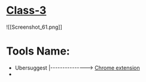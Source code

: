 #  [Class-3](https://www.youtube.com/watch?v=wLWRMzZYnwU&list=PLXBs5IsvvrdgFcveGzarQPJEWMMkA4NFE&index=3)

![[Screenshot_61.png]]

# Tools Name: 
- Ubersuggest   |---------------> [Chrome extension ](https://chromewebstore.google.com/detail/ubersuggest-seo-and-keywo/nmpgaoofmjlimabncmnmnopjabbflegf)
- 